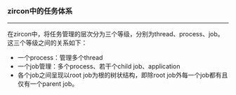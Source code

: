 ### zircon中的任务体系  

----

在zircon中，将任务管理的层次分为三个等级，分别为thread、process、job。这三个等级之间的关系如下：

* 一个process：管理多个thread
* 一个job管理：多个process、若干个child job、application
* 各个job之间呈现以root job为根的树状结构，即除root job外每一个job都有且仅有一个parent job。
